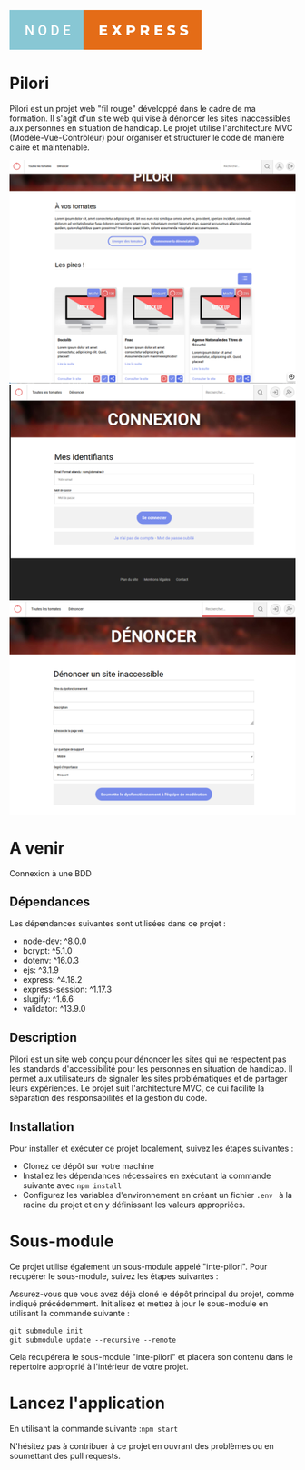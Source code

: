 ![tag](./Captures/node-express.svg)

# Pilori

Pilori est un projet web "fil rouge" développé dans le cadre de ma formation. Il s'agit d'un site web qui vise à dénoncer les sites inaccessibles aux personnes en situation de handicap. Le projet utilise l'architecture MVC (Modèle-Vue-Contrôleur) pour organiser et structurer le code de manière claire et maintenable.

![Page d'accueil](./Captures/accueil-pilori.png)
![Formulaire de connexion](./Captures/formulaire-connexion.png)
![Formulaire de soumission de dysfonctionnement](./Captures/Formulaire-de%20soumission-dysfonctionnement.png)

# A venir
Connexion à une BDD

## Dépendances
Les dépendances suivantes sont utilisées dans ce projet :

- node-dev: ^8.0.0
- bcrypt: ^5.1.0
- dotenv: ^16.0.3
- ejs: ^3.1.9
- express: ^4.18.2
- express-session: ^1.17.3
- slugify: ^1.6.6
- validator: ^13.9.0

## Description
Pilori est un site web conçu pour dénoncer les sites qui ne respectent pas les standards d'accessibilité pour les personnes en situation de handicap. Il permet aux utilisateurs de signaler les sites problématiques et de partager leurs expériences. Le projet suit l'architecture MVC, ce qui facilite la séparation des responsabilités et la gestion du code.

## Installation
Pour installer et exécuter ce projet localement, suivez les étapes suivantes :

- Clonez ce dépôt sur votre machine 
- Installez les dépendances nécessaires en exécutant la commande suivante avec `npm install`
- Configurez les variables d'environnement en créant un fichier `.env ` à la racine du projet et en y définissant les valeurs appropriées.

# Sous-module
Ce projet utilise également un sous-module appelé "inte-pilori". Pour récupérer le sous-module, suivez les étapes suivantes :

Assurez-vous que vous avez déjà cloné le dépôt principal du projet, comme indiqué précédemment.
Initialisez et mettez à jour le sous-module en utilisant la commande suivante :
```
git submodule init
git submodule update --recursive --remote
```
Cela récupérera le sous-module "inte-pilori" et placera son contenu dans le répertoire approprié à l'intérieur de votre projet.

# Lancez l'application
En utilisant la commande suivante :`npm start`

N'hésitez pas à contribuer à ce projet en ouvrant des problèmes ou en soumettant des pull requests.
